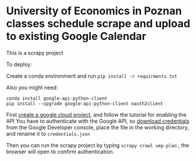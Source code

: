 # University of Economics in Poznan classes schedule scrape and upload to existing Google  Calendar

This is a scrapy project

To deploy:

Create a conda environment and run  `pip install -r requirments.txt`

Also you might need: 
```
conda install google-api-python-client
pip install --upgrade google-api-python-client oauth2client
```

First [create a google cloud project](https://developers.google.com/workspace/guides/create-project), and follow the tutorial for enabling the API
You have to authenticate with the Google API, so [download credentials](https://developers.google.com/workspace/guides/create-credentials)  from the Google Developer console, place the file in the working directory, and rename it to `credentials.json` 

Then you can run the scrapy project by typing `scrapy crawl uep-plan` , the browser will open to confirm authentication.
